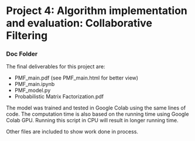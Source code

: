 # Project 4: Algorithm implementation and evaluation: Collaborative Filtering
### Doc Folder

The final deliverables for this project are:
+ PMF_main.pdf (see PMF_main.html for better view)
+ PMF_main.ipynb
+ PMF_model.py
+ Probabilistic Matrix Factorization.pdf

The model was trained and tested in Google Colab using the same lines of code. The computation time is also based on the running time using Google Colab GPU. Running this script in CPU will result in longer running time.

Other files are included to show work done in process.
